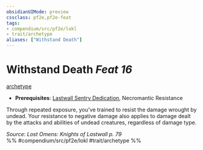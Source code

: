 ```yaml
---
obsidianUIMode: preview
cssclass: pf2e,pf2e-feat
tags:
- compendium/src/pf2e/lokl
- trait/archetype
aliases: ["Withstand Death"]
---
```

# Withstand Death  *Feat 16*  
[archetype](../../Rules/traits/archetype.md)  

- **Prerequisites**: [Lastwall Sentry Dedication](lastwall-sentry-dedication-lowg.md), Necromantic Resistance

Through repeated exposure, you've trained to resist the damage wrought by undead. Your resistance to negative damage also applies to damage dealt by the attacks and abilities of undead creatures, regardless of damage type.

*Source: Lost Omens: Knights of Lastwall p. 79*  
%% #compendium/src/pf2e/lokl #trait/archetype %%